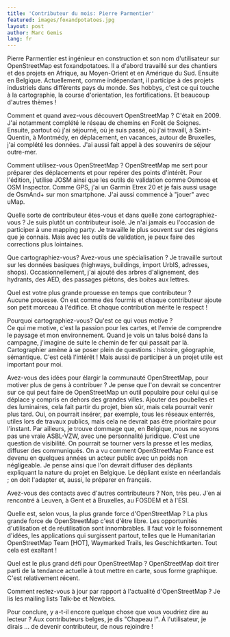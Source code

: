 ```yaml
---
title: 'Contributeur du mois: Pierre Parmentier'
featured: images/foxandpotatoes.jpg
layout: post
author: Marc Gemis
lang: fr
---
```

Pierre Parmentier est ingénieur en construction et son nom d'utilisateur sur OpenStreetMap est foxandpotatoes. Il a d'abord travaillé sur des chantiers et des projets en Afrique, au Moyen-Orient et en Amérique du Sud. Ensuite en Belgique. Actuellement, comme indépendant, il participe à des projets industriels dans différents pays du monde. Ses hobbys, c'est ce qui touche à la cartographie, la course d'orientation, les fortifications. Et beaucoup d'autres thèmes !

Comment et quand avez-vous découvert OpenStreetMap ? 
C'était en 2009. J'ai notamment complété le réseau de chemins en Forêt de Soignes. Ensuite, partout où j'ai séjourné, où je suis passé, où j'ai travaill, à Saint-Quentin, à Montmédy, en déplacement, en vacances, autour de Bruxelles, j'ai complété les données. J'ai aussi fait appel à des souvenirs de séjour outre-mer.

Comment utilisez-vous OpenStreetMap ? 
OpenStreetMap me sert pour préparer des déplacements et pour repérer des points d'intérêt. Pour l'édition, j'utilise JOSM ainsi que les outils de validation comme Osmose et OSM Inspector. Comme GPS, j'ai un Garmin Etrex 20 et je fais aussi usage de OsmAnd+ sur mon smartphone. J'ai aussi commencé à "jouer" avec uMap. 

Quelle sorte de contributeur êtes-vous et dans quelle zone cartographiez-vous ?
Je suis plutôt un contributeur isolé. Je n'ai jamais eu l'occasion de participer à une mapping party. Je travaille le plus souvent sur des régions que je connais. Mais avec les outils de validation, je peux faire des corrections plus lointaines.

Que cartographiez-vous? Avez-vous une spécialisation ? 
Je travaille surtout sur les données basiques (highways, buildings, import UrbIS, adresses, shops). Occasionnellement, j'ai ajouté des arbres d'alignement, des hydrants, des AED, des passages piétons, des boites aux lettres.

Quel est votre plus grande prouesse en temps que contributeur ?  
Aucune prouesse. On est comme des fourmis et chaque contributeur ajoute son petit morceau à l'édifice. Et chaque contribution mérite le respect !

Pourquoi cartographiez-vous? Qu'est ce qui vous motive ?  
Ce qui me motive, c'est la passion pour les cartes, et l'envie de comprendre le paysage et mon environnement. Quand je vois un talus boisé dans la campagne, j'imagine de suite le chemin de fer qui passait par là. Cartographier amène à se poser plein de questions : histoire, géographie, sémantique. C'est celà l'intérêt ! Mais aussi de participer à un projet utile est important pour moi. 

Avez-vous des idées pour élargir la communauté OpenStreetMap, pour motiver plus de gens à contribuer ?
Je pense que l'on devrait se concentrer sur ce qui peut faire de OpenStreetMap un outil populaire pour celui qui se déplace y compris en dehors des grandes villes. Ajouter des poubelles et des luminaires, cela fait partir du projet, bien sûr, mais cela pourrait venir plus tard. Oui, on pourrait insérer, par exemple, tous les réseaux enterrés, utiles lors de travaux publics, mais cela ne devrait pas être prioritaire pour l'instant. 
Par ailleurs, je trouve dommage que, en Belgique, nous ne soyons pas une vraie ASBL-VZW, avec une personnalité juridique. C'est une question de visibilité. On pourrait se tourner vers la presse et les medias, diffuser des communiqués. On a vu comment OpenStreetMap France est devenu en quelques années un acteur public avec un poids non négligeable.
Je pense ainsi que l'on devrait diffuser des dépliants expliquant la nature du projet en Belgique. Le dépliant existe en néerlandais ; on doit l'adapter et, aussi, le préparer en français.

Avez-vous des contacts avec d'autres contributeurs ? 
Non, très peu. J'en ai rencontré à Leuven, à Gent et à Bruxelles, au FOSDEM et à l'ESI.

Quelle est, selon vous, la plus grande force d'OpenStreetMap ?
La plus grande force de OpenStreetMap c'est d'être libre. Les opportunités d'utilisation et de réutilisation sont innombrables. Il faut voir le foisonnement d'idées, les applications qui surgissent partout, telles que le Humanitarian OpenStreetMap Team [HOT], Waymarked Trails, les Geschichtkarten. Tout cela est exaltant !

Quel est le plus grand défi pour OpenStreetMap ? 
OpenStreetMap doit tirer parti de la tendance actuelle à tout mettre en carte, sous forme graphique. C'est relativement récent.

Comment restez-vous à jour par rapport à l'actualité d'OpenStreetMap ? 
Je lis les mailing lists Talk-be et Newbies.

Pour conclure, y a-t-il encore quelque chose que vous voudriez dire au lecteur ? 
Aux contributeurs belges, je dis "Chapeau !". À l'utilisateur, je dirais ... de devenir contributeur, de nous rejoindre !
